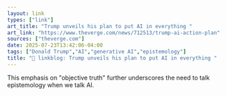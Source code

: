 ```yaml
---
layout: link
types: ["link"]
art_title: "Trump unveils his plan to put AI in everything "
art_link: "https://www.theverge.com/news/712513/trump-ai-action-plan"
sources: ["theverge.com"]
date: 2025-07-23T13:42:06-04:00
tags: ["Donald Trump","AI","generative AI","epistemology"]
title: "🔗 linkblog: Trump unveils his plan to put AI in everything "
---
```

This emphasis on "objective truth" further underscores the need to talk epistemology when we talk AI.